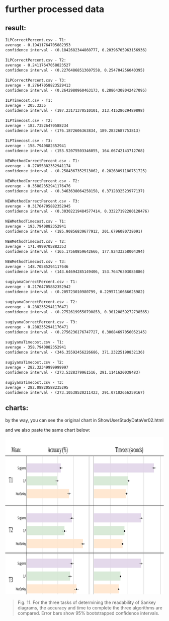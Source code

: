 # further processed data

## result:

```text
ILPCorrectPercent.csv - T1: 
average - 0.19411764705882353
confidence interval - (0.1842682344860777, 0.20396705963156936)

ILPCorrectPercent.csv - T2: 
average - 0.24117647058823527
confidence interval - (0.22764868513607558, 0.254704256040395)

ILPCorrectPercent.csv - T3: 
average - 0.27647058823529413
confidence interval - (0.2642980960463173, 0.28864308042427095)

ILPTimecost.csv - T1: 
average - 205.3235
confidence interval - (197.23171370510101, 213.41528629489898)

ILPTimecost.csv - T2: 
average - 182.73526470588234
confidence interval - (176.1872606363834, 189.2832687753813)

ILPTimecost.csv - T3: 
average - 158.7940882352941
confidence interval - (153.52075503346055, 164.06742143712768)

NEWMethodCorrectPercent.csv - T1: 
average - 0.27055882352941174
confidence interval - (0.2584367352513062, 0.28268091180751725)

NEWMethodCorrectPercent.csv - T2: 
average - 0.35882352941176476
confidence interval - (0.3463638064258158, 0.3712832523977137)

NEWMethodCorrectPercent.csv - T3: 
average - 0.31764705882352945
confidence interval - (0.30302219484577414, 0.33227192280128476)

NEWMethodTimecost.csv - T1: 
average - 193.7940882352941
confidence interval - (185.90856839677912, 201.6796080738091)

NEWMethodTimecost.csv - T2: 
average - 171.4999705882353
confidence interval - (165.17560859642666, 177.82433258004394)

NEWMethodTimecost.csv - T3: 
average - 148.70585294117646
confidence interval - (143.64694285149406, 153.76476303085886)

sugiyamaCorrectPercent.csv - T1: 
average - 0.21764705882352942
confidence interval - (0.205723010980799, 0.22957110666625982)

sugiyamaCorrectPercent.csv - T2: 
average - 0.2882352941176471
confidence interval - (0.27526199550790853, 0.30120859272738565)

sugiyamaCorrectPercent.csv - T3: 
average - 0.2882352941176471
confidence interval - (0.2756236176747727, 0.30084697056052145)

sugiyamaTimecost.csv - T1: 
average - 358.7940882352941
confidence interval - (346.35592456226686, 371.23225190832136)

sugiyamaTimecost.csv - T2: 
average - 282.32349999999997
confidence interval - (273.5328379961516, 291.1141620038483)

sugiyamaTimecost.csv - T3: 
average - 282.08820588235295
confidence interval - (273.10538520211423, 291.07102656259167)
```

## charts:

by the way, you can see the original chart in ShowUserStudyDataVer02.html

and we also paste the same chart below:

<img src="fig11graph_without_stdN.svg" width="800px" height="500px">

>Fig. 11. For the three tasks of determining the readability of Sankey diagrams, the accuracy and time to complete the three algorithms are compared. Error bars show 95% bootstrapped confidence intervals.